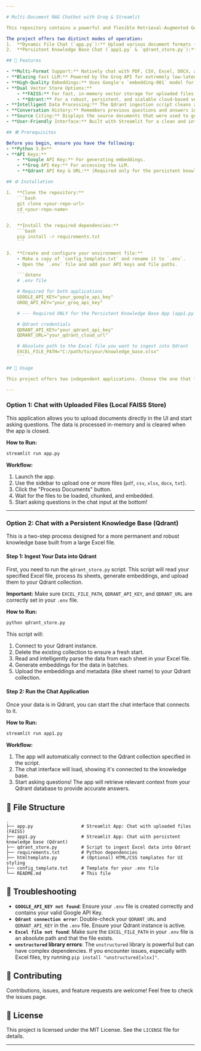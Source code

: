 ```yaml
---

# Multi-Document RAG Chatbot with Groq & Streamlit

This repository contains a powerful and flexible Retrieval-Augmented Generation (RAG) system that allows you to chat with your documents. It leverages the speed of the Groq API for near-instant responses, Google's state-of-the-art models for embeddings, and Streamlit for a user-friendly interface.

The project offers two distinct modes of operation:
1.  **Dynamic File Chat (`app.py`):** Upload various document formats (PDF, CSV, DOCX, TXT, XLSX) on-the-fly, and start a conversation immediately. This mode uses an in-memory FAISS vector store, perfect for temporary and quick analysis.
2.  **Persistent Knowledge Base Chat (`app1.py` & `qdrant_store.py`):** Process a large, structured Excel file and store it in a persistent Qdrant cloud database. The corresponding Streamlit app then connects to this knowledge base for robust, long-term use.

## 🚀 Features

- **Multi-Format Support:** Natively chat with PDF, CSV, Excel, DOCX, and TXT files.
- **Blazing Fast LLM:** Powered by the Groq API for extremely low-latency conversations.
- **High-Quality Embeddings:** Uses Google's `embedding-001` model for accurate document understanding.
- **Dual Vector Store Options:**
    - **FAISS:** For fast, in-memory vector storage for uploaded files.
    - **Qdrant:** For a robust, persistent, and scalable cloud-based vector store.
- **Intelligent Data Processing:** The Qdrant ingestion script cleans and structures data from Excel sheets for optimal retrieval.
- **Conversation History:** Remembers previous questions and answers in a session.
- **Source Citing:** Displays the source documents that were used to generate an answer, providing transparency and trust.
- **User-Friendly Interface:** Built with Streamlit for a clean and interactive experience.

## 🛠️ Prerequisites

Before you begin, ensure you have the following:
- **Python 3.8+**
- **API Keys:**
    - **Google API Key:** For generating embeddings.
    - **Groq API Key:** For accessing the LLM.
    - **Qdrant API Key & URL:** (Required only for the persistent knowledge base app).

## ⚙️ Installation

1.  **Clone the repository:**
    ```bash
    git clone <your-repo-url>
    cd <your-repo-name>
    ```

2.  **Install the required dependencies:**
    ```bash
    pip install -r requirements.txt
    ```

3.  **Create and configure your environment file:**
    - Make a copy of `config_template.txt` and rename it to `.env`.
    - Open the `.env` file and add your API keys and file paths.

    ```dotenv
    # .env file

    # Required for both applications
    GOOGLE_API_KEY="your_google_api_key"
    GROQ_API_KEY="your_groq_api_key"

    # --- Required ONLY for the Persistent Knowledge Base App (app1.py & qdrant_store.py) ---

    # Qdrant credentials
    QDRANT_API_KEY="your_qdrant_api_key"
    QDRANT_URL="your_qdrant_cloud_url"

    # Absolute path to the Excel file you want to ingest into Qdrant
    EXCEL_FILE_PATH="C:/path/to/your/knowledge_base.xlsx"
    ```

## 🚀 Usage

This project offers two independent applications. Choose the one that fits your needs.

---
```


### Option 1: Chat with Uploaded Files (Local FAISS Store)

This application allows you to upload documents directly in the UI and start asking questions. The data is processed in-memory and is cleared when the app is closed.

**How to Run:**
```bash
streamlit run app.py
```

**Workflow:**
1.  Launch the app.
2.  Use the sidebar to upload one or more files (`pdf`, `csv`, `xlsx`, `docx`, `txt`).
3.  Click the "Process Documents" button.
4.  Wait for the files to be loaded, chunked, and embedded.
5.  Start asking questions in the chat input at the bottom!

---

### Option 2: Chat with a Persistent Knowledge Base (Qdrant)

This is a two-step process designed for a more permanent and robust knowledge base built from a large Excel file.

#### Step 1: Ingest Your Data into Qdrant

First, you need to run the `qdrant_store.py` script. This script will read your specified Excel file, process its sheets, generate embeddings, and upload them to your Qdrant collection.

**Important:** Make sure `EXCEL_FILE_PATH`, `QDRANT_API_KEY`, and `QDRANT_URL` are correctly set in your `.env` file.

**How to Run:**
```bash
python qdrant_store.py
```
This script will:
1.  Connect to your Qdrant instance.
2.  Delete the existing collection to ensure a fresh start.
3.  Read and intelligently parse the data from each sheet in your Excel file.
4.  Generate embeddings for the data in batches.
5.  Upload the embeddings and metadata (like sheet name) to your Qdrant collection.

#### Step 2: Run the Chat Application

Once your data is in Qdrant, you can start the chat interface that connects to it.

**How to Run:**
```bash
streamlit run app1.py
```

**Workflow:**
1.  The app will automatically connect to the Qdrant collection specified in the script.
2.  The chat interface will load, showing it's connected to the knowledge base.
3.  Start asking questions! The app will retrieve relevant context from your Qdrant database to provide accurate answers.

## 📁 File Structure

```
.
├── app.py                  # Streamlit App: Chat with uploaded files (FAISS)
├── app1.py                 # Streamlit App: Chat with persistent knowledge base (Qdrant)
├── qdrant_store.py         # Script to ingest Excel data into Qdrant
├── requirements.txt        # Python dependencies
├── htmltemplate.py         # (Optional) HTML/CSS templates for UI styling
├── config_template.txt     # Template for your .env file
└── README.md               # This file
```

## 🔧 Troubleshooting

- **`GOOGLE_API_KEY not found`**: Ensure your `.env` file is created correctly and contains your valid Google API Key.
- **`Qdrant connection error`**: Double-check your `QDRANT_URL` and `QDRANT_API_KEY` in the `.env` file. Ensure your Qdrant instance is active.
- **`Excel file not found`**: Make sure the `EXCEL_FILE_PATH` in your `.env` file is an absolute path and that the file exists.
- **`unstructured` library errors**: The `unstructured` library is powerful but can have complex dependencies. If you encounter issues, especially with Excel files, try running `pip install "unstructured[xlsx]"`.

## 🤝 Contributing

Contributions, issues, and feature requests are welcome! Feel free to check the issues page.

## 📄 License

This project is licensed under the MIT License. See the `LICENSE` file for details.

---
